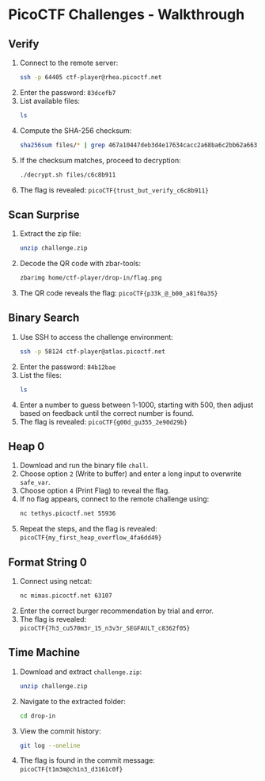# PicoCTF Challenges - Walkthrough

## Verify

1. Connect to the remote server:
   ```sh
   ssh -p 64405 ctf-player@rhea.picoctf.net
   ```
2. Enter the password: `83dcefb7`
3. List available files:
   ```sh
   ls
   ```
4. Compute the SHA-256 checksum:
   ```sh
   sha256sum files/* | grep 467a10447deb3d4e17634cacc2a68ba6c2bb62a6637dad9145ea673bf0be5e02
   ```
5. If the checksum matches, proceed to decryption:
   ```sh
   ./decrypt.sh files/c6c8b911
   ```
6. The flag is revealed: `picoCTF{trust_but_verify_c6c8b911}`

## Scan Surprise

1. Extract the zip file:
   ```sh
   unzip challenge.zip
   ```
2. Decode the QR code with zbar-tools:
   ```sh
   zbarimg home/ctf-player/drop-in/flag.png
   ```
3. The QR code reveals the flag: `picoCTF{p33k_@_b00_a81f0a35}`

## Binary Search

1. Use SSH to access the challenge environment:
   ```sh
   ssh -p 58124 ctf-player@atlas.picoctf.net
   ```
2. Enter the password: `84b12bae`
3. List the files:
   ```sh
   ls
   ```
4. Enter a number to guess between 1-1000, starting with 500, then adjust based on feedback until the correct number is found.
5. The flag is revealed: `picoCTF{g00d_gu355_2e90d29b}`

## Heap 0

1. Download and run the binary file `chall`.
2. Choose option `2` (Write to buffer) and enter a long input to overwrite `safe_var`.
3. Choose option `4` (Print Flag) to reveal the flag.
4. If no flag appears, connect to the remote challenge using:
   ```sh
   nc tethys.picoctf.net 55936
   ```
5. Repeat the steps, and the flag is revealed: `picoCTF{my_first_heap_overflow_4fa6dd49}`

## Format String 0

1. Connect using netcat:
   ```sh
   nc mimas.picoctf.net 63107
   ```
2. Enter the correct burger recommendation by trial and error.
3. The flag is revealed: `picoCTF{7h3_cu570m3r_15_n3v3r_SEGFAULT_c8362f05}`

## Time Machine

1. Download and extract `challenge.zip`:
   ```sh
   unzip challenge.zip
   ```
2. Navigate to the extracted folder:
   ```sh
   cd drop-in
   ```
3. View the commit history:
   ```sh
   git log --oneline
   ```
4. The flag is found in the commit message: `picoCTF{t1m3m@ch1n3_d3161c0f}`


